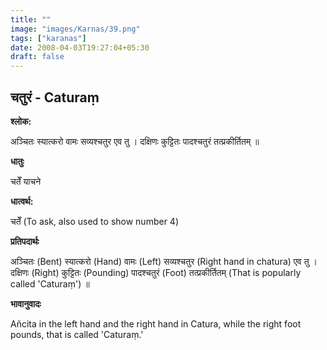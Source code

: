 ```yaml
---
title: ""
image: "images/Karnas/39.png"
tags: ["karanas"]
date: 2008-04-03T19:27:04+05:30
draft: false
---
```


## चतुरं - Caturaṃ

**श्लोक:**

अञ्चितः स्यात्करो वामः सव्यश्चतुर एव तु । दक्षिणः कुट्टितः पादश्चतुरं तत्प्रकीर्तितम् ॥

**धातुः**

चतेँ याचने

**धात्वर्थ:**

चतेँ (To ask, also used to show number 4)

**प्रतिपदार्थः**

अञ्चितः (Bent) स्यात्करो (Hand) वामः (Left) सव्यश्चतुर (Right hand in chatura) एव तु । दक्षिणः (Right) कुट्टितः (Pounding) पादश्चतुरं (Foot) तत्प्रकीर्तितम् (That is popularly called 'Caturaṃ') ॥

**भावानुवादः**

Añcita in the left hand and the right hand in Catura, while the right foot pounds, that is called 'Caturaṃ.'
